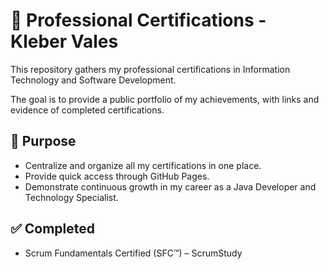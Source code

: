 # 📜 Professional Certifications - Kleber Vales

This repository gathers my professional certifications in Information Technology and Software Development.

The goal is to provide a public portfolio of my achievements, with links and evidence of completed certifications.

## 🎯 Purpose

- Centralize and organize all my certifications in one place.
- Provide quick access through GitHub Pages.
- Demonstrate continuous growth in my career as a Java Developer and Technology Specialist.

## ✅ Completed

- Scrum Fundamentals Certified (SFC™) – ScrumStudy
